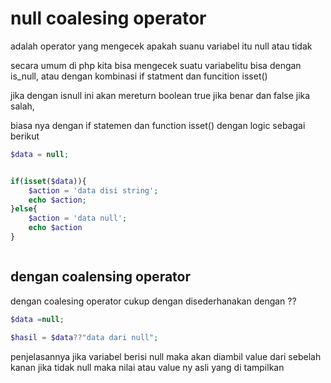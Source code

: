 # null coalesing operator

adalah operator yang mengecek apakah suanu variabel itu null atau tidak

secara umum di php kita bisa mengecek suatu variabelitu bisa dengan is_null, atau dengan kombinasi if statment dan funcition isset()


jika dengan isnull ini akan mereturn boolean true jika benar dan false jika salah,

biasa nya dengan if statemen dan function isset()
dengan logic sebagai berikut

```php
$data = null;


if(isset($data)){
    $action = 'data disi string';
    echo $action;
}else{
    $action = 'data null';
    echo $action
}



```

## dengan coalensing operator
dengan coalesing operator cukup dengan disederhanakan dengan ??

```php
$data =null;

$hasil = $data??"data dari null";


```
penjelasannya jika variabel berisi null maka akan diambil value dari sebelah kanan
jika tidak null maka nilai atau value ny asli yang di tampilkan